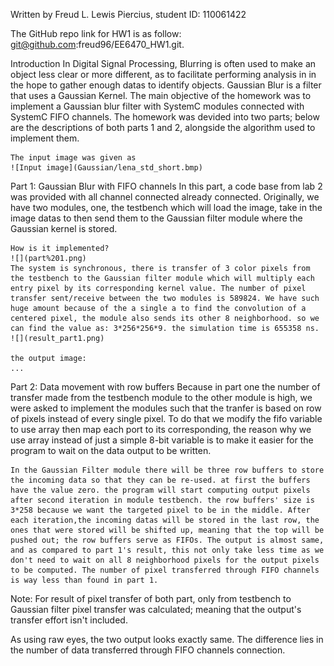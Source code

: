 Written by Freud L. Lewis Piercius, student ID: 110061422

The GitHub repo link for HW1 is as follow: git@github.com:freud96/EE6470_HW1.git.

Introduction
    In Digital Signal Processing, Blurring is often used to make an object less clear or more different, as to facilitate performing analysis in in the hope to gather enough datas to identify objects. Gaussian Blur is a filter that uses a Gaussian Kernel. The main objective of the homework was to implement a Gaussian blur filter with SystemC modules connected with SystemC FIFO channels. The homework was devided into two parts; below are the descriptions of both parts 1 and 2, alongside the algorithm used to implement them.

    The input image was given as
    ![Input image](Gaussian/lena_std_short.bmp)

Part 1: Gaussian Blur with FIFO channels
    In this part, a code base from lab 2 was provided with all channel connected already connected. Originally, we have two modules, one, the testbench which will load the image, take in the image datas to then send them to the Gaussian filter module where the Gaussian kernel is stored.
    
    How is it implemented? 
    ![](part%201.png)
    The system is synchronous, there is transfer of 3 color pixels from the testbench to the Gaussian filter module which will multiply each entry pixel by its corresponding kernel value. The number of pixel transfer sent/receive between the two modules is 589824. We have such huge amount because of the a single a to find the convolution of a centered pixel, the module also sends its other 8 neighborhood. so we can find the value as: 3*256*256*9. the simulation time is 655358 ns. 
    ![](result_part1.png)

    the output image:
    ...

Part 2: Data movement with row buffers
    Because in part one the number of transfer made from the testbench module to the other module is high, we were asked to implement the modules such that the tranfer is based on row of pixels instead of every single pixel. To do that we modify the fifo variable to use array then map each port to its corresponding, the reason why we use array instead of just a simple 8-bit variable is to make it easier for the program to wait on the data output to be written.  

    In the Gaussian Filter module there will be three row buffers to store the incoming data so that they can be re-used. at first the buffers have the value zero. the program will start computing output pixels after second iteration in module testbench. the row buffers' size is 3*258 because we want the targeted pixel to be in the middle. After each iteration,the incoming datas will be stored in the last row, the ones that were stored will be shifted up, meaning that the top will be pushed out; the row buffers serve as FIFOs. The output is almost same, and as compared to part 1's result, this not only take less time as we don't need to wait on all 8 neighborhood pixels for the output pixels to be computed. The number of pixel transferred through FIFO channels is way less than found in part 1. 

Note: For result of pixel transfer of both part, only from testbench to Gaussian filter pixel transfer was calculated; meaning that the output's transfer effort isn't included.    


As using raw eyes, the two output looks exactly same. The difference lies in the number of data transferred through FIFO channels connection. 